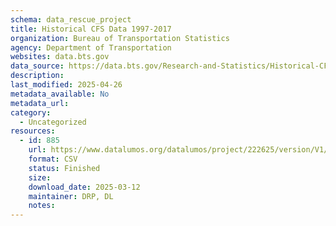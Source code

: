 ```yaml
---
schema: data_rescue_project 
title: Historical CFS Data 1997-2017
organization: Bureau of Transportation Statistics
agency: Department of Transportation
websites: data.bts.gov
data_source: https://data.bts.gov/Research-and-Statistics/Historical-CFS-Data-1997-2017/anet-6eas/about_data
description: 
last_modified: 2025-04-26
metadata_available: No
metadata_url: 
category:
  - Uncategorized
resources:
  - id: 885
    url: https://www.datalumos.org/datalumos/project/222625/version/V1/view
    format: CSV
    status: Finished
    size: 
    download_date: 2025-03-12
    maintainer: DRP, DL
    notes: 
---
```

